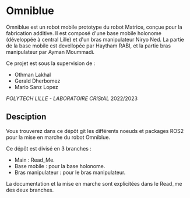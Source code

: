# Omniblue 

Omniblue est un robot mobile prototype du robot Matrice, conçue pour la fabrication additive. Il est composé d'une base mobile holonome (développée à central Lille) et d'un bras manipulateur Niryo Ned. 
La partie de la base mobile est devellopée par Haytham RABI, et la partie bras manipulateur par Ayman Moummadi.

Ce projet est sous la supervision de : 
- Othman Lakhal  
- Gerald Dherbomez
- Mario Sanz Lopez

_POLYTECH LILLE - LABORATOIRE CRIStAL_ 2022/2023

## Desciption

Vous trouverez dans ce dépôt git les différents noeuds et packages ROS2 pour la mise en marche du robot Omniblue.

Ce dépôt est divisé en 3 branches :

- Main : Read_Me.
- Base mobile : pour la base holonome.
- Bras manipulateur : pour le bras manipulateur.

La documentation et la mise en marche sont explicitées dans le Read_me des deux branches.
